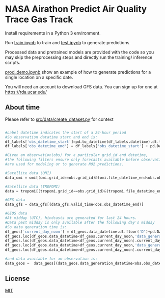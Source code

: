 # NASA Airathon Predict Air Quality Trace Gas Track

Install requirements in a Python 3 environment.

Run [train.ipynb](train.ipynb) to train and [test.ipynb](test.ipynb) to generate predictions.

Processed data and pretrained models are provided with the code so you may skip the preprocessing steps and directly run the training/ inference scripts.

[prod_demo.ipynb](prod_demo.ipynb) show an example of how to generate predictions for a single location on a specific date.

You will need an account to download GFS data. You can sign up for one at https://rda.ucar.edu/


## About time

Please refer to [src/data/create_dataset.py](src/data/create_dataset.py) for context 

```python

#Label datetime indicates the start of a 24-hour period
#So observation datatime start and end is:
df_labels['obs_datetime_start']=pd.to_datetime(df_labels.datetime).dt.tz_localize(None)
df_labels['obs_datetime_end'] = df_labels['obs_datetime_start'] + pd.DateOffset(hours=24)

#Given an observation(obs) for a particular grid_id and datetime, 
#the following filters ensure only forecasts available before observation end time 
#are used for modeling or to generate NO2 predictions.

#Satellite data (OMI)
data_omi = omi[(omi.grid_id==obs.grid_id)&(omi.file_datetime_end<obs.obs_datetime_end)].tail(1)

#Satellite data (TROPOMI)
data = tropomi[(tropomi.grid_id==obs.grid_id)&(tropomi.file_datetime_end<obs.obs_datetime_end)].tail(1)

#GFS data
data_gfs = data_gfs[(data_gfs.valid_time<obs.obs_datetime_end)]

#GEOS data
#At midday (UTC), hindcasts are generated for last 24 hours.
#Data past midday is only available after the following day's midday
#So data generation time is:
df_geos['current_day_noon'] = df_geos.data_datetime.dt.floor('D')+pd.DateOffset(hours=12)
df_geos.loc[df_geos.data_datetime<df_geos.current_day_noon,'data_generation_datetime']=\
df_geos.loc[df_geos.data_datetime<df_geos.current_day_noon].current_day_noon
df_geos.loc[df_geos.data_datetime>df_geos.current_day_noon,'data_generation_datetime'] =\
df_geos.loc[df_geos.data_datetime>df_geos.current_day_noon].current_day_noon+pd.DateOffset(hours=24)

#and data available for an observation is:
data_geos =  data_geos[(data_geos.data_generation_datetime<obs.obs_datetime_end)]
```


## License
[MIT](LICENSE)


